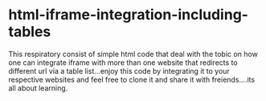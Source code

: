 # html-iframe-integration-including-tables
This respiratory consist of simple html code that deal  with the tobic on how one can integrate iframe with more than one website that redirects to different url via a table list...enjoy this code by integrating it to your respective websites and feel free to clone it and share it with freiends....its all about learning.
